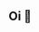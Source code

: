 ## Oi 👋

<!--
**lais-correa/lais-correa** is a ✨ _special_ ✨ repository because its `README.md` (this file) appears on your GitHub profile.

🎓 Atualmente estudando Análise e Desenvolvimento de Sistemas
💻 Aprendendo mais sobre Front End


